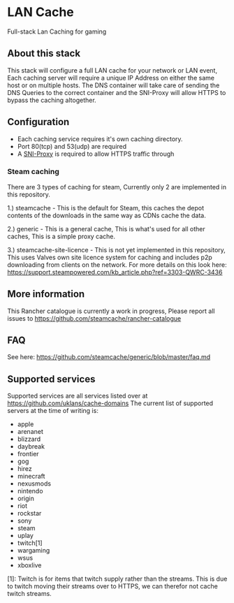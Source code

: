 # LAN Cache

Full-stack Lan Caching for gaming

## About this stack

This stack will configure a full LAN cache for your network or LAN event, Each caching server will require a unique IP Address on either the same host or on multiple hosts. The DNS container will take care of sending the DNS Queries to the correct container and the SNI-Proxy will allow HTTPS to bypass the caching altogether.

## Configuration

* Each caching service requires it's own caching directory.
* Port 80(tcp) and 53(udp) are required
* A [SNI-Proxy](https://github.com/steamcache/sniproxy) is required to allow HTTPS traffic through

### Steam caching
There are 3 types of caching for steam, Currently only 2 are implemented in this repository.

1.) steamcache - This is the default for Steam, this caches the depot contents of the downloads in the same way as CDNs cache the data.

2.) generic - This is a general cache, This is what's used for all other caches, This is a simple proxy cache.

3.) steamcache-site-licence - This is not yet implemented in this repository, This uses Valves own site licence system for caching and includes p2p downloading from clients on the network. For more details on this look here: https://support.steampowered.com/kb_article.php?ref=3303-QWRC-3436

## More information

This Rancher catalogue is currently a work in progress, Please report all issues to https://github.com/steamcache/rancher-catalogue

## FAQ

See here: https://github.com/steamcache/generic/blob/master/faq.md

## Supported services
Supported services are all services listed over at https://github.com/uklans/cache-domains
The current list of supported servers at the time of writing is:
* apple
* arenanet
* blizzard
* daybreak
* frontier
* gog
* hirez
* minecraft
* nexusmods
* nintendo
* origin
* riot
* rockstar
* sony
* steam
* uplay
* twitch[1]
* wargaming
* wsus
* xboxlive

[1]: Twitch is for items that twitch supply rather than the streams. This is due to twitch moving their streams over to HTTPS, we can therefor not cache twitch streams.
